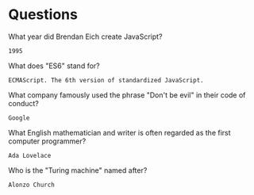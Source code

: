 # Questions

What year did Brendan Eich create JavaScript?

```
1995
```

What does "ES6" stand for?

```
ECMAScript. The 6th version of standardized JavaScript.
```

What company famously used the phrase "Don't be evil" in their code of conduct?

```
Google
```

What English mathematician and writer is often regarded as the first computer programmer?

```
Ada Lovelace
```

Who is the "Turing machine" named after?

```
Alonzo Church
```
